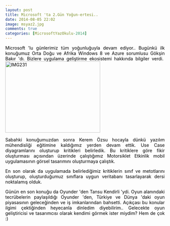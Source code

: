 ```yaml
---
layout: post
title: Microsoft 'ta 2.Gün Yoğun-ertesi..
date: 2014-08-05 22:02
image: msyaz2.jpg
comments: true
categories: [MicrosoftYazOkulu-2014]
---
```


<p style="text-align:justify;"><span style="color:#000000;">Microsoft 'lu günlerimiz tüm yoğunluğuyla devam ediyor.. Bugünkü ilk konuğumuz Orta Doğu ve Afrika Windows 8 ve Azure sorumlusu Gökşin Bakır 'dı. Bizlere uygulama geliştirme ekosistemi hakkında bilgiler verdi. <a href="/images/img231.jpg"><span style="color:#000000;"><img class="size-medium wp-image-310 aligncenter" src="/images/IMG231-300x225.jpg" alt="IMG231" width="300" height="225" /></span></a></span></p>
<p style="text-align:justify;"><span style="color:#000000;">Sabahki konuğumuzdan sonra Kerem Özsu hocayla dünkü yazılım mühendisliği eğitimine kaldığımız yerden devam ettik. Use Case diyagramlarını oluşturup kritikleri belirledik. Bu kritiklere göre fikir oluşturması açısından üzerinde çalıştığımız Motorsiklet Etkinlik mobil uygulamasının görsel tasarımını oluşturmaya çalıştık.</span></p>



<p style="text-align:justify;"><span style="color:#000000;">En son olarak da uygulamada belirlediğimiz kritiklerin sınıf ve metotlarını oluşturup, oluşturduğumuz sınıflara uygun veritabanı tasarlayarak dersi noktalamış olduk.</span></p>
<p style="text-align:justify;"><span style="color:#000000;">Günün en son konuğu da Oyunder 'den Tansu Kendirli 'ydi. Oyun alanındaki tecrübelerin paylaşıldığı Oyunder 'den, Türkiye ve Dünya 'daki oyun piyasasının geleceğinden ve iş imkanlarından bahsetti. Açıkçası bu konular ilgimi çektiğinden heyecanla dinledim diyebilirim.. Gelecekte oyun geliştiricisi ve tasarımcısı olarak kendimi görmek ister miydim? Hem de çok :)</span></p>
<p style="text-align:justify;"></p>

